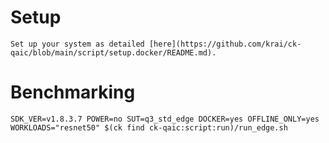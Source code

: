 # Setup
    Set up your system as detailed [here](https://github.com/krai/ck-qaic/blob/main/script/setup.docker/README.md).

# Benchmarking
```
SDK_VER=v1.8.3.7 POWER=no SUT=q3_std_edge DOCKER=yes OFFLINE_ONLY=yes WORKLOADS="resnet50" $(ck find ck-qaic:script:run)/run_edge.sh
```
